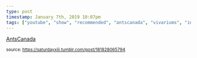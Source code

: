 ```yaml
---
type: post
timestamp: January 7th, 2019 10:07pm
tags: ["youtube", "show", "recommended", "antscanada", "vivariums", "insect"]
---
```

<a href=" https://href.li/?https://www.youtube.com/channel/UCONd1SNf3_QqjzjCVsURNuA">
    AntsCanada</a>
      
  
<small>source: https://saturdayxiii.tumblr.com/post/181828065794</small>